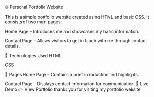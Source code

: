 🌐 Personal Portfolio Website


This is a simple portfolio website created using HTML and basic CSS. It consists of two main pages:

Home Page – Introduces me and showcases my basic information.

Contact Page – Allows visitors to get in touch with me through contact details.

🔧 Technologies Used
HTML

CSS

📂 Pages
Home Page – Contains a brief introduction and highlights.

Contact Page – Displays contact information for communication.
🔗 Live Demo
👉 View Portfolio
thanks you for visiting my portfolio website

